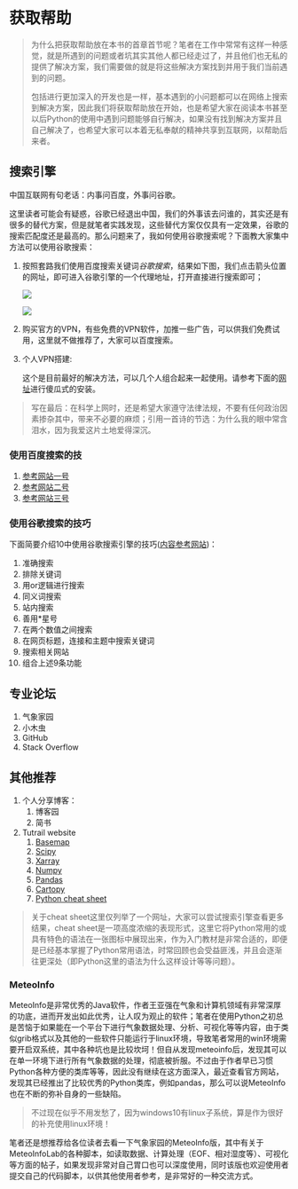 # 获取帮助

> 为什么把获取帮助放在本书的首章首节呢？笔者在工作中常常有这样一种感觉，就是所遇到的问题或者坑其实其他人都已经走过了，并且他们也无私的提供了解决方案，我们需要做的就是将这些解决方案找到并用于我们当前遇到的问题。
>
> 包括进行更加深入的开发也是一样，基本遇到的小问题都可以在网络上搜索到解决方案，因此我们将获取帮助放在开始，也是希望大家在阅读本书甚至以后Python的使用中遇到问题能够自行解决，如果没有找到解决方案并且自己解决了，也希望大家可以本着无私奉献的精神共享到互联网，以帮助后来者。

## 搜索引擎

中国互联网有句老话：内事问百度，外事问谷歌。

这里读者可能会有疑惑，谷歌已经退出中国，我们的外事该去问谁的，其实还是有很多的替代方案，但是就笔者实践发现，这些替代方案仅仅具有一定效果，谷歌的搜索匹配度还是最高的。那么问题来了，我如何使用谷歌搜索呢？下面教大家集中方法可以使用谷歌搜索：

1. 按照套路我们使用百度搜索关键词*谷歌搜索*，结果如下图，我们点击箭头位置的网址，即可进入谷歌引擎的一个代理地址，打开直接进行搜索即可；

   ![](D:\lizm\mybook\第一章\pngs\figure_baidu_search_google.png)

   ![](D:\lizm\mybook\第一章\pngs\google_search_愉快使用.png)

2. 购买官方的VPN，有些免费的VPN软件，加推一些广告，可以供我们免费试用，这里就不做推荐了，大家可以百度搜索。

3. 个人VPN搭建:

   这个是目前最好的解决方法，可以几个人组合起来一起使用。请参考下面的[网址](https://my.oschina.net/u/3953544/blog/1935044)进行傻瓜式的安装。

> 写在最后：在科学上网时，还是希望大家遵守法律法规，不要有任何政治因素掺杂其中，带来不必要的麻烦；引用一首诗的节选：为什么我的眼中常含泪水，因为我爱这片土地爱得深沉。

### 使用百度搜索的技

1. [参考网站一号](https://blog.csdn.net/qq_26816591/article/details/52549423)
2. [参考网站二号](https://wenku.baidu.com/view/08e576ddce2f0066f53322e9.html)
3. [参考网站三号](https://www.jianshu.com/p/34e685c7f580)

### 使用谷歌搜索的技巧

下面简要介绍10中使用谷歌搜索引擎的技巧([内容参考网站](https://blog.csdn.net/qq_34033853/article/details/79311303))：

1. 准确搜索
2. 排除关键词
3. 用or逻辑进行搜索
4. 同义词搜索
5. 站内搜索
6. 善用*星号
7. 在两个数值之间搜索
8. 在网页标题，连接和主题中搜索关键词
9. 搜索相关网站
10. 组合上述9条功能

## 专业论坛

1. 气象家园
2. 小木虫
3. GitHub
4. Stack Overflow

## 其他推荐

1. 个人分享博客：
   1. 博客园
   2. 简书
2. Tutrail website
   1. [Basemap](https://basemaptutorial.readthedocs.io/)
   2. [Scipy](https://docs.scipy.org/doc/scipy-1.1.0/reference/tutorial/index.html)
   3. [Xarray](http://xarray.pydata.org/en/stable/)
   4. [Numpy](https://cs231n.github.io/python-numpy-tutorial/)
   5. [Pandas](https://pandas.pydata.org/pandas-docs/stable/tutorials.html,https://www.learnpython.org/en/Pandas_Basics)
   6. [Cartopy](https://github.com/SciTools/cartopy-tutorial)
   7. [Python cheat sheet](https://perso.limsi.fr/pointal/_media/python:cours:mementopython3-english.pdf)

> 关于cheat sheet这里仅列举了一个网址，大家可以尝试搜索引擎查看更多结果，cheat sheet是一项高度浓缩的表现形式，这里它将Python常用的或具有特色的语法在一张图标中展现出来，作为入门教材是非常合适的，即便是已经基本掌握了Python常用语法，时常回顾也会受益匪浅，并且会逐渐往更深处（即Python这里的语法为什么这样设计等等问题）。



### MeteoInfo

MeteoInfo是非常优秀的Java软件，作者王亚强在气象和计算机领域有非常深厚的功底，进而开发出如此优秀，让人叹为观止的软件；笔者在使用Python之初总是苦恼于如果能在一个平台下进行气象数据处理、分析、可视化等等内容，由于类似grib格式以及其他的一些软件只能运行于linux环境，导致笔者常用的win环境需要开启双系统，其中各种坑也是比较坎坷！但自从发现meteoinfo后，发现其可以在单一环境下进行所有气象数据的处理，彻底被折服。不过由于作者早已习惯Python各种方便的类库等等，因此没有继续在这方面深入，最近查看官方网站，发现其已经推出了比较优秀的Python类库，例如pandas，那么可以说MeteoInfo也在不断的弥补自身的一些缺陷。

> 不过现在似乎不用发愁了，因为windows10有linux子系统，算是作为很好的补充使用linux环境！

笔者还是想推荐给各位读者去看一下气象家园的MeteoInfo版，其中有关于MeteoInfoLab的各种脚本，如读取数据、计算处理（EOF、相对湿度等）、可视化等方面的帖子，如果发现非常对自己胃口也可以深度使用，同时该版也欢迎使用者提交自己的代码脚本，以供其他使用者参考，是非常好的一种交流方式。